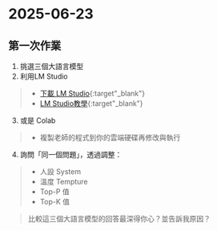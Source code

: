 # 2025-06-23

第一次作業
-
1. 挑選三個大語言模型
2. 利用LM Studio 
> - [下載 LM Studio](https://lmstudio.ai/){:target"_blank"} 
> - [LM Studio教學](https://the-walking-fish.com/p/lmstudio/){:target"_blank"} 
3. 或是 Colab
> - 複製老師的程式到你的雲端硬碟再修改與執行
4. 詢問「同一個問題」，透過調整：
> - 人設 System
> - 溫度 Tempture
> - Top-P 值
> - Top-K 值
 
> 比較這三個大語言模型的回答最深得你心？並告訴我原因？
